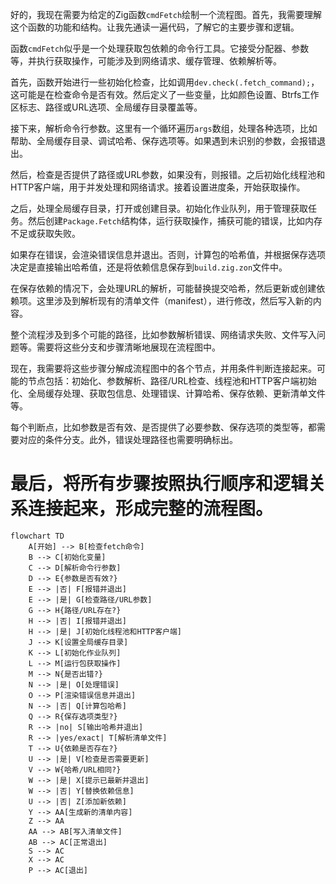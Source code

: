 好的，我现在需要为给定的Zig函数`cmdFetch`绘制一个流程图。首先，我需要理解这个函数的功能和结构。让我先通读一遍代码，了解它的主要步骤和逻辑。

函数`cmdFetch`似乎是一个处理获取包依赖的命令行工具。它接受分配器、参数等，并执行获取操作，可能涉及到网络请求、缓存管理、依赖解析等。

首先，函数开始进行一些初始化检查，比如调用`dev.check(.fetch_command);`，这可能是在检查命令是否有效。然后定义了一些变量，比如颜色设置、Btrfs工作区标志、路径或URL选项、全局缓存目录覆盖等。

接下来，解析命令行参数。这里有一个循环遍历`args`数组，处理各种选项，比如帮助、全局缓存目录、调试哈希、保存选项等。如果遇到未识别的参数，会报错退出。

然后，检查是否提供了路径或URL参数，如果没有，则报错。之后初始化线程池和HTTP客户端，用于并发处理和网络请求。接着设置进度条，开始获取操作。

之后，处理全局缓存目录，打开或创建目录。初始化作业队列，用于管理获取任务。然后创建`Package.Fetch`结构体，运行获取操作，捕获可能的错误，比如内存不足或获取失败。

如果存在错误，会渲染错误信息并退出。否则，计算包的哈希值，并根据保存选项决定是直接输出哈希值，还是将依赖信息保存到`build.zig.zon`文件中。

在保存依赖的情况下，会处理URL的解析，可能替换提交哈希，然后更新或创建依赖项。这里涉及到解析现有的清单文件（manifest），进行修改，然后写入新的内容。

整个流程涉及到多个可能的路径，比如参数解析错误、网络请求失败、文件写入问题等。需要将这些分支和步骤清晰地展现在流程图中。

现在，我需要将这些步骤分解成流程图中的各个节点，并用条件判断连接起来。可能的节点包括：初始化、参数解析、路径/URL检查、线程池和HTTP客户端初始化、全局缓存处理、获取包信息、处理错误、计算哈希、保存依赖、更新清单文件等。

每个判断点，比如参数是否有效、是否提供了必要参数、保存选项的类型等，都需要对应的条件分支。此外，错误处理路径也需要明确标出。

最后，将所有步骤按照执行顺序和逻辑关系连接起来，形成完整的流程图。
================================================
```mermaid
flowchart TD
    A[开始] --> B[检查fetch命令]
    B --> C[初始化变量]
    C --> D[解析命令行参数]
    D --> E{参数是否有效?}
    E --> |否| F[报错并退出]
    E --> |是| G[检查路径/URL参数]
    G --> H{路径/URL存在?}
    H --> |否| I[报错并退出]
    H --> |是| J[初始化线程池和HTTP客户端]
    J --> K[设置全局缓存目录]
    K --> L[初始化作业队列]
    L --> M[运行包获取操作]
    M --> N{是否出错?}
    N --> |是| O[处理错误]
    O --> P[渲染错误信息并退出]
    N --> |否| Q[计算包哈希]
    Q --> R{保存选项类型?}
    R --> |no| S[输出哈希并退出]
    R --> |yes/exact| T[解析清单文件]
    T --> U{依赖是否存在?}
    U --> |是| V[检查是否需要更新]
    V --> W{哈希/URL相同?}
    W --> |是| X[提示已最新并退出]
    W --> |否| Y[替换依赖信息]
    U --> |否| Z[添加新依赖]
    Y --> AA[生成新的清单内容]
    Z --> AA
    AA --> AB[写入清单文件]
    AB --> AC[正常退出]
    S --> AC
    X --> AC
    P --> AC[退出]
```